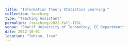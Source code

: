 ```yaml
---
title: "Information Theory Statistics Learning "
collection: teaching
type: "Teaching Assistant"
permalink: /teaching/2022-fall-ITSL
venue: "Sharif University of Technology, EE Department"
date: 2022-10-01
location: "Tehran, Iran"
---
```

